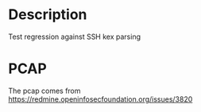 # Description

Test regression against SSH kex parsing


# PCAP

The pcap comes from https://redmine.openinfosecfoundation.org/issues/3820 
